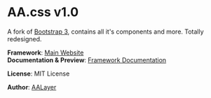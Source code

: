 # AA.css v1.0
A fork of [Bootstrap 3](https://getbootstrap.com/docs/3.3/), contains all it's components and more. Totally redesigned.

**Framework**: [Main Website](https://framework.aalayer.com/)  
**Documentation & Preview**: [Framework Documentation](https://framework.aalayer.com/documentation.html)  
  
**License**: MIT License  

**Author**: [AALayer](https://aalayer.com/)

